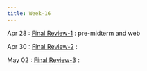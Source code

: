 ```yaml
---
title: Week-16
--- 
```


Apr 28
: [Final Review-1]()
  : pre-midterm and web

Apr 30
: [Final Review-2]()
  : 
  
May 02
: [Final Review-3]()
  : 


